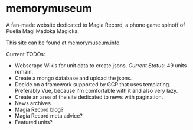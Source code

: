 # memorymuseum

A fan-made website dedicated to Magia Record, a phone game spinoff of Puella Magi Madoka Magicka.

This site can be found at [memorymuseum.info](memorymuseum.info).

Current TODOs:
- Webscrape Wikis for unit data to create jsons. *Current Status*: 49 units remain.
- Create a mongo database and upload the jsons.
- Decide on a framework supported by GCP that uses templating. Preferably Vue, because I'm comfortable with it and also very lazy.
- Create an area of the site dedicated to news with pagination.
- News archives
- Magia Record blog?
- Magia Record meta advice?
- Featured units?
